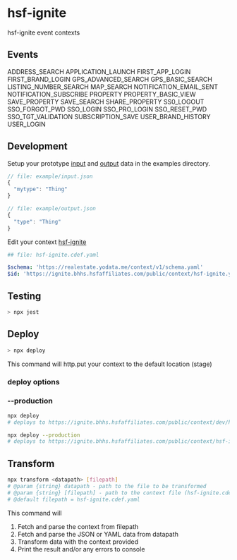 # hsf-ignite

hsf-ignite event contexts

## Events

ADDRESS_SEARCH
APPLICATION_LAUNCH
FIRST_APP_LOGIN
FIRST_BRAND_LOGIN
GPS_ADVANCED_SEARCH
GPS_BASIC_SEARCH
LISTING_NUMBER_SEARCH
MAP_SEARCH
NOTIFICATION_EMAIL_SENT
NOTIFICATION_SUBSCRIBE
PROPERTY
PROPERTY_BASIC_VIEW
SAVE_PROPERTY
SAVE_SEARCH
SHARE_PROPERTY
SS0_LOGOUT
SSO_FORGOT_PWD
SSO_LOGIN
SSO_PRO_LOGIN
SSO_RESET_PWD
SSO_TGT_VALIDATION
SUBSCRIPTION_SAVE
USER_BRAND_HISTORY
USER_LOGIN

## Development

Setup your prototype [input](example/input.json) and [output](example/output.json) data in the examples directory.

```javascript
// file: example/input.json
{
  "mytype": "Thing"
}
```

```javascript
// file: example/output.json
{
  "type": "Thing"
}
```

Edit your context [hsf-ignite](hsf-ignite.cdef.yaml)

```yaml
## file: hsf-ignite.cdef.yaml

$schema: 'https://realestate.yodata.me/context/v1/schema.yaml'
$id: 'https://ignite.bhhs.hsfaffiliates.com/public/context/hsf-ignite.yaml'
```

## Testing

```javascript
> npx jest
```

## Deploy

```sh
> npx deploy
```

This command will http.put your context to the default location (stage)

### deploy options

### --production

```sh
npx deploy
# deploys to https://ignite.bhhs.hsfaffiliates.com/public/context/dev/hsf-ignite.cdef.yaml

npx deploy --production
# deploys to https://ignite.bhhs.hsfaffiliates.com/public/context/hsf-ignite.cdef.yaml

```

## Transform

```sh
npx transform <datapath> [filepath]
# @param {string} datapath - path to the file to be transformed
# @param {string} [filepath] - path to the context file (hsf-ignite.cdef.yaml)
# @default filepath = hsf-ignite.cdef.yaml
```

This command will

1. Fetch and parse the context from filepath
2. Fetch and parse the JSON or YAML data from datapath
3. Transform data with the context provided
4. Print the result and/or any errors to console

